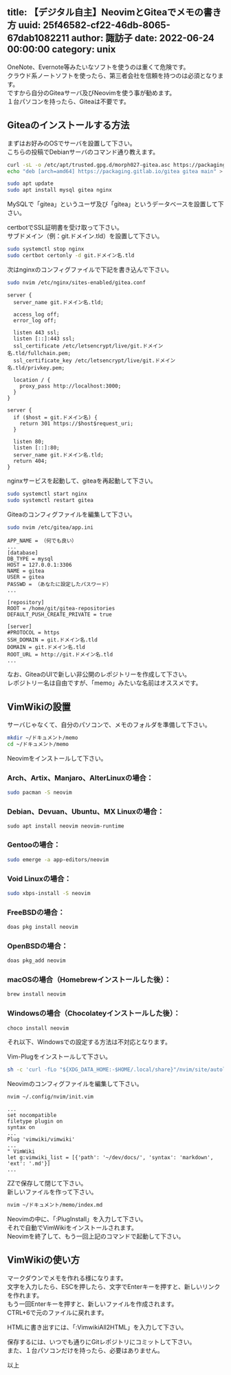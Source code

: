 title: 【デジタル自主】NeovimとGiteaでメモの書き方
uuid: 25f46582-cf22-46db-8065-67dab1082211
author: 諏訪子
date: 2022-06-24 00:00:00
category: unix
----
OneNote、Evernote等みたいなソフトを使うのは重くて危険です。\
クラウド系ノートソフトを使ったら、第三者会社を信頼を持つのは必須となります。\
ですから自分のGiteaサーバ及びNeovimを使う事が勧めます。\
１台パソコンを持ったら、Giteaは不要です。

## Giteaのインストールする方法

まずはお好みのOSでサーバを設置して下さい。\
こちらの投稿でDebianサーバのコマンド通り教えます。

```sh
curl -sL -o /etc/apt/trusted.gpg.d/morph027-gitea.asc https://packaging.gitlab.io/gitea/gpg.key
echo "deb [arch=amd64] https://packaging.gitlab.io/gitea gitea main" > /etc/apt/sources.list.d/gitea.list

sudo apt update
sudo apt install mysql gitea nginx
```

MySQLで「gitea」というユーザ及び「gitea」というデータベースを設置して下さい。

certbotでSSL証明書を受け取って下さい。\
サブドメイン（例：git.ドメイン.tld）を設置して下さい。

```sh
sudo systemctl stop nginx
sudo certbot certonly -d git.ドメイン名.tld
```

次はnginxのコンフィグファイルで下記を書き込んで下さい。

```sh
sudo nvim /etc/nginx/sites-enabled/gitea.conf
```

```
server {
  server_name git.ドメイン名.tld;

  access_log off;
  error_log off;

  listen 443 ssl;
  listen [::]:443 ssl;
  ssl_certificate /etc/letsencrypt/live/git.ドメイン名.tld/fullchain.pem;
  ssl_certificate_key /etc/letsencrypt/live/git.ドメイン名.tld/privkey.pem;

  location / {
    proxy_pass http://localhost:3000;
  }
}

server {
  if ($host = git.ドメイン名) {
    return 301 https://$host$request_uri;
  }
  
  listen 80;
  listen [::]:80;
  server_name git.ドメイン名.tld;
  return 404;
}
```

nginxサービスを起動して、giteaを再起動して下さい。

```sh
sudo systemctl start nginx
sudo systemctl restart gitea
```

Giteaのコンフィグファイルを編集して下さい。

```sh
sudo nvim /etc/gitea/app.ini
```

```
APP_NAME = （何でも良い）
...
[database]
DB_TYPE = mysql
HOST = 127.0.0.1:3306
NAME = gitea
USER = gitea
PASSWD = （あなたに設定したパスワード）
...

[repository]
ROOT = /home/git/gitea-repositories
DEFAULT_PUSH_CREATE_PRIVATE = true

[server]
#PROTOCOL = https
SSH_DOMAIN = git.ドメイン名.tld
DOMAIN = git.ドメイン名.tld
ROOT_URL = http://git.ドメイン名.tld
...
```

なお、GiteaのUIで新しい非公開のレポジトリーを作成して下さい。\
レポジトリー名は自由ですが、「memo」みたいな名前はオススメです。

## VimWikiの設置

サーバじゃなくて、自分のパソコンで、メモのフォルダを準備して下さい。

```sh
mkdir ~/ドキュメント/memo
cd ~/ドキュメント/memo
```

Neovimをインストールして下さい。

### Arch、Artix、Manjaro、AlterLinuxの場合：

```sh
sudo pacman -S neovim
```

### Debian、Devuan、Ubuntu、MX Linuxの場合：

```
sudo apt install neovim neovim-runtime
```

### Gentooの場合：

```sh
sudo emerge -a app-editors/neovim
```

### Void Linuxの場合：

```sh
sudo xbps-install -S neovim
```

### FreeBSDの場合：

```sh
doas pkg install neovim
```

### OpenBSDの場合：

```sh
doas pkg_add neovim
```

### macOSの場合（Homebrewインストールした後）：

```sh
brew install neovim
```

### Windowsの場合（Chocolateyインストールした後）：

```sh
choco install neovim
```

それ以下、Windowsでの設定する方法は不対応となります。

Vim-Plugをインストールして下さい。

```sh
sh -c 'curl -fLo "${XDG_DATA_HOME:-$HOME/.local/share}"/nvim/site/autoload/plug.vim --create-dirs https://raw.githubusercontent.com/junegunn/vim-plug/master/plug.vim'
```

Neovimのコンフィグファイルを編集して下さい。

```sh
nvim ~/.config/nvim/init.vim
```

```
...
set nocompatible
filetype plugin on
syntax on
...
Plug 'vimwiki/vimwiki'
...
" VimWiki
let g:vimwiki_list = [{'path': '~/dev/docs/', 'syntax': 'markdown', 'ext': '.md'}]
...
```

ZZで保存して閉じて下さい。\
新しいファイルを作って下さい。

```sh
nvim ~/ドキュメント/memo/index.md
```

Neovimの中に、「:PlugInstall」を入力して下さい。\
それで自動でVimWikiをインストールされます。\
Neovimを終了して、もう一回上記のコマンドで起動して下さい。

## VimWikiの使い方

マークダウンでメモを作れる様になります。\
文字を入力したら、ESCを押したら、文字でEnterキーを押すと、新しいリンクを作れます。\
もう一回Enterキーを押すと、新しいファイルを作成されます。\
CTRL+6で元のファイルに戻れます。

HTMLに書き出すには、「:VimwikiAll2HTML」を入力して下さい。

保存するには、いつでも通りにGitレポジトリにコミットして下さい。\
また、１台パソコンだけを持ったら、必要はありません。

以上
